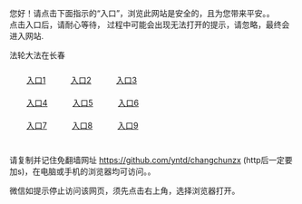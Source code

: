 您好！请点击下面指示的“入口”，浏览此网站是安全的，且为您带来平安。。 <br/>
点击入口后，请耐心等待， 过程中可能会出现无法打开的提示，请忽略，最终会进入网站. </br>

法轮大法在长春<br/>
<div style="padding:10px"><a style="margin:20px" target="_blank" href="https://duphu1e4v7jm3.cloudfront.net/2Qpsp?rhcdzu" id="ccLink1" rel="nofollow">入口1</a> <a target="_blank" style="margin:20px" href="https://d17b6y9gqpn48v.cloudfront.net/2Qpsp?unerjsc" id="ccLink2" rel="nofollow">入口2</a> <a style="margin:20px" target="_blank" href="https://d1jw27x1jj1qn9.cloudfront.net/2Qpsp?zossgca" id="ccLink3" rel="nofollow">入口3</a></div>

<div style="padding:10px" ><a style="margin:20px" target="_blank" href="https://duphu1e4v7jm3.cloudfront.net/2Qpsp?rhcdzu" id="ccLink4" rel="nofollow">入口4</a> <a style="margin:20px" href="https://d17b6y9gqpn48v.cloudfront.net/2Qpsp?unerjsc" target="_blank" id="ccLink5" rel="nofollow">入口5</a> <a style="margin:20px" href="https://d1jw27x1jj1qn9.cloudfront.net/2Qpsp?zossgca" target="_blank" id="ccLink6" rel="nofollow">入口6</a></div>

<div style="padding:10px"><a style="margin:20px" target="_blank" href="https://duphu1e4v7jm3.cloudfront.net/2Qpsp?rhcdzu" id="ccLink7" rel="nofollow">入口7</a> <a style="margin:20px" href="https://d17b6y9gqpn48v.cloudfront.net/2Qpsp?unerjsc" target="_blank" id="ccLink8" rel="nofollow">入口8</a> <a style="margin:20px" target="_blank" href="https://d1jw27x1jj1qn9.cloudfront.net/2Qpsp?zossgca" id="ccLink9" rel="nofollow">入口9</a></div>

<br/>



请复制并记住免翻墙网址 https://github.com/yntd/changchunzx (http后一定要加s)，在电脑或手机的浏览器均可访问。。<br/>

微信如提示停止访问该网页，须先点击右上角，选择浏览器打开。
